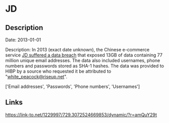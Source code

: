 # JD

## Description

Date: 2013-01-01

Description:
In 2013 (exact date unknown), the Chinese e-commerce service <a href="https://ecommercechinaagency.com/jd-ecommerce-giant-made-apology-user-data-leakage/" target="_blank" rel="noopener">JD suffered a data breach</a> that exposed 13GB of data containing 77 million unique email addresses. The data also included usernames, phone numbers and passwords stored as SHA-1 hashes. The data was provided to HIBP by a source who requested it be attributed to &quot;white_peacock@riseup.net&quot;.


['Email addresses', 'Passwords', 'Phone numbers', 'Usernames']

## Links

https://link-to.net/1229997/729.3072524669853/dynamic/?r=amQuY29t